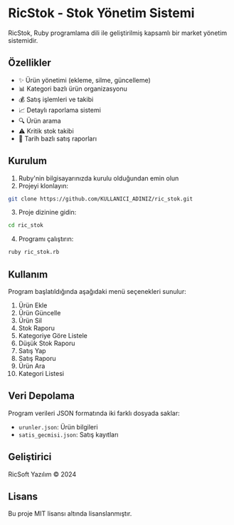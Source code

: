# RicStok - Stok Yönetim Sistemi

RicStok, Ruby programlama dili ile geliştirilmiş kapsamlı bir market yönetim sistemidir.

## Özellikler

- ✨ Ürün yönetimi (ekleme, silme, güncelleme)
- 📊 Kategori bazlı ürün organizasyonu
- 💰 Satış işlemleri ve takibi
- 📈 Detaylı raporlama sistemi
- 🔍 Ürün arama
- ⚠️ Kritik stok takibi
- 📅 Tarih bazlı satış raporları

## Kurulum

1. Ruby'nin bilgisayarınızda kurulu olduğundan emin olun
2. Projeyi klonlayın:
```bash
git clone https://github.com/KULLANICI_ADINIZ/ric_stok.git
```
3. Proje dizinine gidin:
```bash
cd ric_stok
```
4. Programı çalıştırın:
```bash
ruby ric_stok.rb
```

## Kullanım

Program başlatıldığında aşağıdaki menü seçenekleri sunulur:

1. Ürün Ekle
2. Ürün Güncelle
3. Ürün Sil
4. Stok Raporu
5. Kategoriye Göre Listele
6. Düşük Stok Raporu
7. Satış Yap
8. Satış Raporu
9. Ürün Ara
10. Kategori Listesi

## Veri Depolama

Program verileri JSON formatında iki farklı dosyada saklar:
- `urunler.json`: Ürün bilgileri
- `satis_gecmisi.json`: Satış kayıtları

## Geliştirici

RicSoft Yazılım © 2024

## Lisans

Bu proje MIT lisansı altında lisanslanmıştır. 
